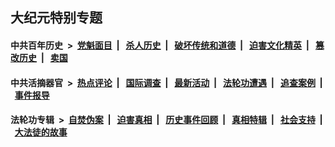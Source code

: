 ## 大纪元特别专题

#### 中共百年历史 &nbsp;>&nbsp; [党魁面目](indexes/nf1176107/README.md?01060430) &nbsp;| &nbsp; [杀人历史](indexes/nf1176106/README.md?01060430) &nbsp;| &nbsp; [破坏传统和道德](indexes/nf1176106/README.md?01060430) &nbsp;| &nbsp; [迫害文化精英](indexes/nf1176111/README.md?01060430) &nbsp;| &nbsp; [篡改历史](indexes/nf1176115/README.md?01060430) &nbsp;| &nbsp; [卖国](indexes/nf1176117/README.md?01060430) 

#### 中共活摘器官 &nbsp;>&nbsp; [热点评论](indexes/nf5879/README.md?01060430) &nbsp;| &nbsp; [国际调查](indexes/nf5947/README.md?01060430) &nbsp;| &nbsp; [最新活动](indexes/nf5883/README.md?01060430) &nbsp;| &nbsp; [法轮功遭遇](indexes/nf5881/README.md?01060430) &nbsp;| &nbsp; [追查案例](indexes/nf5880/README.md?01060430) &nbsp;| &nbsp; [事件报导](indexes/nf5877/README.md?01060430) 

#### 法轮功专辑 &nbsp;>&nbsp; [自焚伪案](indexes/nf5562/README.md?01060430) &nbsp;| &nbsp; [迫害真相](indexes/nf4379/README.md?01060430) &nbsp;| &nbsp; [历史事件回顾](indexes/nf5793/README.md?01060430) &nbsp;| &nbsp; [真相特辑](indexes/nf4389/README.md?01060430) &nbsp;| &nbsp; [社会支持](indexes/nf4386/README.md?01060430) &nbsp;| &nbsp; [大法徒的故事](indexes/nf1147481/README.md?01060430) 
